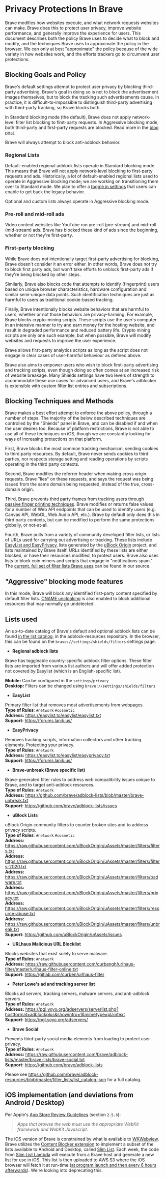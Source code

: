 # Privacy Protections In Brave

Brave modifies how websites execute, and what network requests websites can make.  Brave does this to protect user privacy, improve website performance, and generally improve the experience for users.  This document describes both the policy Brave uses to decide what to block and modify, and the techniques Brave uses to approximate the policy in the browser.  We can only at best "approximate" the policy because of the wide variety in how websites work, and the efforts trackers go to circumvent user protections.

## Blocking Goals and Policy

Brave's default settings attempt to protect user privacy by blocking third-party advertising.  Brave's goal in doing so is not to block the advertisement images themselves, but to block the tracking such advertisements cause. In practice, it is difficult-to-impossible to distinguish third-party advertising with third-party tracking, so Brave blocks both.

In Standard blocking mode (the default), Brave does not apply network-level filter list blocking to first-party requests. In Aggressive blocking mode, both third-party and first-party requests are blocked. Read more in the [blog post](https://brave.com/privacy-updates/9-web-compat-blocking/).

Brave will always attempt to block anti-adblock behavior. 

### Regional Lists

Default-enabled regional adblock lists operate in Standard blocking mode. This means that Brave will not apply network-level blocking to first-party requests and ads. Historically, a lot of default-enabled regional lists used to operate in Aggressive blocking mode; we are working on transitioning them over to Standard mode. We plan to offer a [toggle in settings](https://github.com/brave/brave-browser/issues/40870) that users can enable to get back the legacy behavior.

Optional and custom lists always operate in Aggressive blocking mode.

### Pre-roll and mid-roll ads

Video content websites like YouTube run pre-roll (pre-stream) and mid-roll (mid-stream) ads. Brave has blocked these kind of ads since the beginning, whether or not they're first-party. 

### First-party blocking

While Brave does not intentionally target first-party advertising for blocking, Brave doesn't consider it an error either.  In other words, Brave does not try to block first party ads, but won't take efforts to unblock first-party ads if they're being blocked by other steps.

Similarly, Brave also blocks code that attempts to identify (fingerprint) users based on unique browser characteristics, hardware configuration and similar semi-unique data points.  Such identification techniques are just as harmful to users as traditional cookie-based tracking.

Finally, Brave intentionally blocks website behaviors that are harmful to users, whether or not those behaviors are privacy-harming.  For example, Brave blocks crypto-mining scripts.  These scripts use the user's computer in an intensive manner to try and earn money for the hosting website, and result in degraded performance and reduced battery life.  Crypto mining scripts are only one such example, but when possible, Brave will modify websites and requests to improve the user experience.

Brave allows first-party analytics scripts as long as the script does not engage in clear cases of user-harmful behaviour as defined above.

Brave also aims to empower users who wish to block first-party advertising and tracking scripts, even though doing so often comes at an increased risk of website breakage. Many Shields settings have two levels of strength to accommodate these use cases for advanced users, and Brave's adblocker is extensible with custom filter list entries and subscriptions.

## Blocking Techniques and Methods

Brave makes a best effort attempt to enforce the above policy, through a number of steps.  The majority of the below described techniques are controlled by the "Shields" panel in Brave, and can be disabled if and when the user desires too.  Because of platform restrictions, Brave is not able to use all of these techniques on iOS, though we are constantly looking for ways of increasing protections on that platform.

First, Brave blocks the most common tracking mechanism, sending cookies to third party resources.  By default, Brave never sends cookies to third parties, nor respects storage setting and reading operations by scripts operating in the third party contexts.

Second, Brave modifies the referrer header when making cross origin requests.  Brave "lies" on these requests, and says the request was being issued from the same domain being requested, instead of the true, cross-domain origin.

Third, Brave prevents third party frames from tracking users through [passive finger printing techniques](https://github.com/brave/brave-browser/wiki/Fingerprinting-Protections).  Brave modifies or returns false values for a number of Web API endpoints that can be used to identify users (e.g. Canvas API, WebGL, Web Audio API, etc.).  Brave by default only does this in third party contexts, but can be modified to perform the same protections globally, or not-at-all.

Fourth, Brave pulls from a variety of community developed filter lists, or lists of URLs used for carrying out advertising or tracking.  These lists include [EasyList and EasyPrivacy](https://github.com/easylist/easylist), lists generated by the [uBlock Origin](https://github.com/uBlockOrigin) project, and lists maintained by Brave itself.  URLs identified by these lists are either blocked, or have their resources modified, to protect users. Brave also uses lists to block coin miners and scripts that engage in "notifications spam."  The [current, full set of filter lists Brave uses](https://github.com/brave/adblock-resources/blob/master/filter_lists/list_catalog.json) can be found in our source.

## "Aggressive" blocking mode features

In this mode, Brave will block any identified first-party content specified by default filter lists. [CNAME uncloaking](https://brave.com/privacy-updates/6-cname-trickery/) is also enabled to block additional resources that may normally go undetected.

## Lists used

An up-to-date catalog of Brave's default and optional adblock lists can be found [in the list catalog](https://github.com/brave/adblock-resources/blob/master/filter_lists/list_catalog.json), in the adblock-resources repository. In the browser, this can be found on the `brave://settings/shields/filters` settings page.

* **Regional adblock lists**

Brave has toggleable country-specific adblock filter options. These filter lists are imported from various list authors and will offer added protection not covered by Easylist (which is an English-specific list).

**Mobile:** Can be configured in the `settings/privacy`<br> 
**Desktop:** Filters can be changed using `brave://settings/shields/filters`<br>

* **EasyList**

Primary filter list that removes most advertisements from webpages.<br>
**Type of Rules**: `#network` `#cosmetic`<br>
**Address:** https://easylist.to/easylist/easylist.txt<br>
**Support:** https://forums.lanik.us/

* **EasyPrivacy**

Removes tracking scripts, information collectors and other tracking elements. Protecting your privacy.<br>
**Type of Rules**: `#network`<br>
**Address:** https://easylist.to/easylist/easyprivacy.txt<br>
**Support:** https://forums.lanik.us/

* **Brave-unbreak (Brave specific list)**

Brave-generated filter rules to address web compatibility issues unique to Brave, and to target anti-adblock resources.<br>
**Type of Rules**: `#network`<br>
**Address:** https://github.com/brave/adblock-lists/blob/master/brave-unbreak.txt<br>
**Support:** https://github.com/brave/adblock-lists/issues

* **uBlock Lists**

uBlock Origin community filters to counter broken sites and to address privacy scripts.<br>
**Type of Rules**: `#network` `#cosmetic`<br>
**Address:** https://raw.githubusercontent.com/uBlockOrigin/uAssets/master/filters/filters.txt<br>
**Address:** https://raw.githubusercontent.com/uBlockOrigin/uAssets/master/filters/filters-2020.txt<br>
**Address:** https://raw.githubusercontent.com/uBlockOrigin/uAssets/master/filters/badware.txt<br>
**Address:** https://raw.githubusercontent.com/uBlockOrigin/uAssets/master/filters/privacy.txt<br>
**Address:** https://raw.githubusercontent.com/uBlockOrigin/uAssets/master/filters/resource-abuse.txt<br>
**Address:** https://raw.githubusercontent.com/uBlockOrigin/uAssets/master/filters/unbreak.txt<br>
**Support:** https://github.com/uBlockOrigin/uAssets/issues

* **URLhaus Malicious URL Blocklist**

Blocks websites that exist solely to serve malware.<br>
**Type of Rules**: `#network`<br>
**Address:** https://raw.githubusercontent.com/curbengh/urlhaus-filter/master/urlhaus-filter-online.txt<br>
**Support:** https://gitlab.com/curben/urlhaus-filter

* **Peter Lowe's ad and tracking server list**

Blocks ad servers, tracking servers, malware servers, and anti-adblock servers.<br>
**Type of Rules**: `#network`<br>
**Address:** https://pgl.yoyo.org/adservers/serverlist.php?hostformat=adblockplus&showintro=1&mimetype=plaintext<br>
**Support:** https://pgl.yoyo.org/adservers/

* **Brave Social**

Prevents third-party social media elements from loading to protect user privacy.<br>
**Type of Rules**: `#network`<br>
**Address:** https://raw.githubusercontent.com/brave/adblock-lists/master/brave-lists/brave-social.txt<br>
**Support:** https://github.com/brave/adblock-lists

Please see https://github.com/brave/adblock-resources/blob/master/filter_lists/list_catalog.json for a full catalog.

## iOS implementation (and deviations from Android / Desktop)
Per Apple's [App Store Review Guidelines](https://developer.apple.com/app-store/review/guidelines/#software-requirements) (section `2.5.6`):
> _Apps that browse the web must use the appropriate WebKit framework and WebKit Javascript._

The iOS version of Brave is constrained by what is available to [WKWebview](https://developer.apple.com/documentation/webkit/wkwebview). Brave utilizes the [Content Blocker extension](https://developer.apple.com/library/archive/documentation/General/Conceptual/ExtensibilityPG/ContentBlocker.html) to implement a subset of the lists available to Android and Desktop, called [Slim List](https://github.com/brave/slim-list-lambda). Each week, the code from [Slim List Lambda](https://github.com/brave/slim-list-lambda) will execute from a Brave host and generate a new list for use in iOS. This list is then uploaded to AWS S3 where the iOS browser will fetch it at run-time ([at program launch and then every 6 hours afterwards](https://github.com/brave/brave-ios/pull/3130)). We're looking into deprecating this.